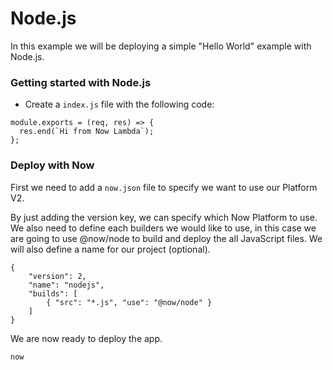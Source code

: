 # Node.js

In this example we will be deploying a simple "Hello World" example with Node.js.

### Getting started with Node.js

- Create a `index.js` file with the following code:

```
module.exports = (req, res) => {
  res.end(`Hi from Now Lambda`);
};
```

### Deploy with Now

First we need to add a `now.json` file to specify we want to use our Platform V2.

By just adding the version key, we can specify which Now Platform to use. We also need to define each builders we would like to use, in this case we are going to use @now/node to build and deploy the all JavaScript files. We will also define a name for our project (optional).

```
{
    "version": 2,
    "name": "nodejs",
    "builds": [
        { "src": "*.js", "use": "@now/node" }
    ]
}
```

We are now ready to deploy the app.

```
now
```